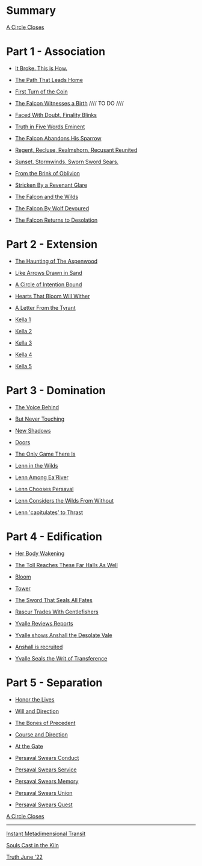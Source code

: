# Summary

[A Circle Closes](./prol_a_circle_closes.md)

# Part 1 - Association

- [It Broke. This is How.](./it_broke_this_is_how.md)

- [The Path That Leads Home](./the_path_that_leads_home.md)

- [First Turn of the Coin](./first_turn_of_the_coin.md)

- [The Falcon Witnesses a Birth]() //// TO DO ////

- [Faced With Doubt, Finality Blinks](./faced_with_doubt_finality_blinks.md)

- [Truth in Five Words Eminent]()

- [The Falcon Abandons His Sparrow]()

- [Regent, Recluse, Realmshorn, Recusant Reunited]()

- [Sunset. Stormwinds. Sworn Sword Sears.]()

- [From the Brink of Oblivion]()

- [Stricken By a Revenant Glare]()

- [The Falcon and the Wilds]()

- [The Falcon By Wolf Devoured]()

- [The Falcon Returns to Desolation]()

# Part 2 - Extension

- [The Haunting of The Aspenwood]()

- [Like Arrows Drawn in Sand]()

- [A Circle of Intention Bound]()

- [Hearts That Bloom Will Wither]()

- [A Letter From the Tyrant]()

- [Kella 1]()

- [Kella 2]()

- [Kella 3]()

- [Kella 4]()

- [Kella 5]()

# Part 3 - Domination

- [The Voice Behind]()

- [But Never Touching]()

- [New Shadows]()

- [Doors]()

- [The Only Game There Is]()

- [Lenn in the Wilds]()

- [Lenn Among Ea'River]()

- [Lenn Chooses Persaval]()

- [Lenn Considers the Wilds From Without]()

- [Lenn 'capitulates' to Thrast]()

# Part 4 - Edification

- [Her Body Wakening]()

- [The Toll Reaches These Far Halls As Well]()

- [Bloom]()

- [Tower]()

- [The Sword That Seals All Fates]()

- [Rascur Trades With Gentlefishers]()

- [Yvalle Reviews Reports]()

- [Yvalle shows Anshall the Desolate Vale]()

- [Anshall is recruited]()

- [Yvalle Seals the Writ of Transference]()

# Part 5 - Separation

- [Honor the Lives]()

- [Will and Direction]()

- [The Bones of Precedent]()

- [Course and Direction]()

- [At the Gate]()

- [Persaval Swears Conduct]()

- [Persaval Swears Service]()

- [Persaval Swears Memory]()

- [Persaval Swears Union]()

- [Persaval Swears Quest]()

[A Circle Closes]()

---

[Instant Metadimensional Transit](./instant_metadimensional_transit.md)

[Souls Cast in the Kiln](./souls_cast_in_the_kiln.md)

[Truth June '22](./truth_in_five_june_22.md)